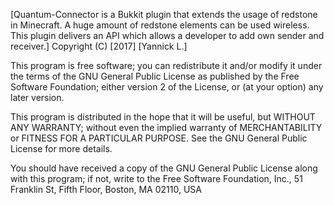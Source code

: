 [Quantum-Connector is a Bukkit plugin that extends the usage of redstone in Minecraft.
A huge amount of redstone elements can be used wireless.
This plugin delivers an API which allows a developer to add own sender and receiver.]
Copyright (C) [2017]  [Yannick L.]

This program is free software; you can redistribute it and/or modify it under the terms of the GNU General Public License as published by the Free Software Foundation; either version 2 of the License, or (at your option) any later version.

This program is distributed in the hope that it will be useful, but WITHOUT ANY WARRANTY; without even the implied warranty of MERCHANTABILITY or FITNESS FOR A PARTICULAR PURPOSE. See the GNU General Public License for more details.

You should have received a copy of the GNU General Public License along with this program; if not, write to the Free Software Foundation, Inc., 51 Franklin St, Fifth Floor, Boston, MA 02110, USA
